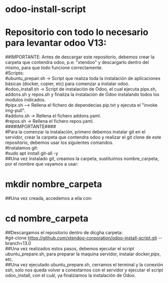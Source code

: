 # odoo-install-script  
# Repositorio con todo lo necesario para levantar odoo V13:  
##IMPORTANTE: Antes de descargar este repositorio, debemos crear la carpeta que contendra odoo, p.e: "xtendoo" y descargarlo dentro del mismo, para que todo funcione correctamente.  
#Scripts:  
#ubuntu_prepair.sh -> Script que realiza toda la instalación de aplicaciones básicas (docker, copier, etc) para comenzar a instalar odoo.  
#odoo_install.sh -> Script de instalación de Odoo, el cual ejecuta pipx.sh, addons.sh y repos.sh y finaliza la instalación de Odoo instalando todos los modulos indicados.  
#pipx.sh --> Rellena el fichero de dependecias pip.txt y ejecuta el "invoke img-pull".  
#addons.sh -> Rellena el fichero addons.yaml.  
#repos.sh -> Rellena el fichero repos.yaml.  
####IMPORTANTE####  
#Para la comenzar la instalación, primero debemos instalar git en el servidor, crear la carpeta que contendra odoo y realizar el git clone de este repositorio, debemos usar los siguientes comandos.  
#Instalamos git:    
#sudo apt install git-all -y  
##Una vez instalado git, creamos la carpeta, sustituimos nombre_carpeta, por el nombre que vayamos a usar:  
# mkdir nombre_carpeta  
##Una vez creada, accedemos a ella con:  
# cd nombre_carpeta  
##Descargamos el repositorio dentro de dicgha carpeta:  
#git-clone https://github.com/xtendoo-corporation/odoo-install-script.git --branch=13.0  
##Una vez realizados estos pasos, debemos ejecutar el script ubuntu_prepare.sh, para preparar la maquina servidor, instalar docker,pipx, etc.  
##Una vez ejecutado ubuntu_prepare.sh, cerramos el terminal y la conexión ssh, solo nos queda volver a conextarnos con el servidor y ejecutar el script odoo_install, con el cuál, ya finalziamos la instalación de Odoo. 

